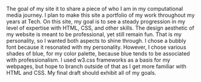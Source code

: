 The goal of my site it to share a piece of who I am in my computational media journey. I plan to make this site a portfolio of my work throughout my years at Tech. On this site, my goal is to see a steady progression in my level of expertise with HTML, CSS, and other skills. The design aesthetic of my website is meant to be professional, yet still remain fun. That is my personality, so I wanted both aspects to shine through. I chose a bubbly font because it resonated with my personality. However, I chose various shades of blue, for my color palette, because blue tends to be associated with professionalism. I used w3.css frameworks as a basis for my webpages, but hope to branch outside of that as I get more familiar with HTML and CSS. My final draft should exhibit all of my goals.
